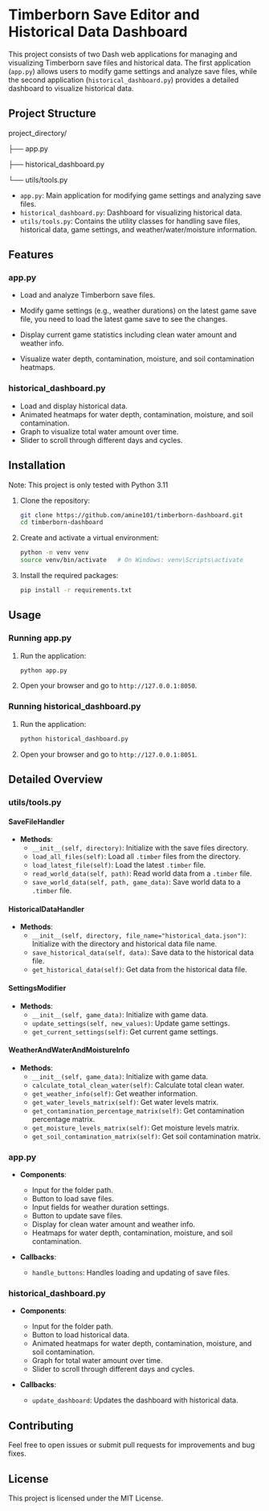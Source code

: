 # Timberborn Save Editor and Historical Data Dashboard

This project consists of two Dash web applications for managing and visualizing Timberborn save files and historical data. The first application (`app.py`) allows users to modify game settings and analyze save files, while the second application (`historical_dashboard.py`) provides a detailed dashboard to visualize historical data.

## Project Structure

project_directory/

├── app.py

├── historical_dashboard.py

└── utils/tools.py


- `app.py`: Main application for modifying game settings and analyzing save files.
- `historical_dashboard.py`: Dashboard for visualizing historical data.
- `utils/tools.py`: Contains the utility classes for handling save files, historical data, game settings, and weather/water/moisture information.


## Features

### app.py

- Load and analyze Timberborn save files.
- Modify game settings (e.g., weather durations) on the latest game save file, you need to load the latest game save to see the changes.

- Display current game statistics including clean water amount and weather info.
- Visualize water depth, contamination, moisture, and soil contamination heatmaps.

### historical_dashboard.py

- Load and display historical data.
- Animated heatmaps for water depth, contamination, moisture, and soil contamination.
- Graph to visualize total water amount over time.
- Slider to scroll through different days and cycles.

## Installation

Note: This project is only tested with Python 3.11 

1. Clone the repository:
    ```bash
    git clone https://github.com/amine101/timberborn-dashboard.git
    cd timberborn-dashboard
    ```

2. Create and activate a virtual environment:
    ```bash
    python -m venv venv
    source venv/bin/activate   # On Windows: venv\Scripts\activate
    ```

3. Install the required packages:
    ```bash
    pip install -r requirements.txt
    ```

## Usage

### Running app.py

1. Run the application:
    ```bash
    python app.py
    ```

2. Open your browser and go to `http://127.0.0.1:8050`.

### Running historical_dashboard.py

1. Run the application:
    ```bash
    python historical_dashboard.py
    ```

2. Open your browser and go to `http://127.0.0.1:8051`.

## Detailed Overview

### utils/tools.py

#### SaveFileHandler

- **Methods**:
  - `__init__(self, directory)`: Initialize with the save files directory.
  - `load_all_files(self)`: Load all `.timber` files from the directory.
  - `load_latest_file(self)`: Load the latest `.timber` file.
  - `read_world_data(self, path)`: Read world data from a `.timber` file.
  - `save_world_data(self, path, game_data)`: Save world data to a `.timber` file.

#### HistoricalDataHandler

- **Methods**:
  - `__init__(self, directory, file_name="historical_data.json")`: Initialize with the directory and historical data file name.
  - `save_historical_data(self, data)`: Save data to the historical data file.
  - `get_historical_data(self)`: Get data from the historical data file.

#### SettingsModifier

- **Methods**:
  - `__init__(self, game_data)`: Initialize with game data.
  - `update_settings(self, new_values)`: Update game settings.
  - `get_current_settings(self)`: Get current game settings.

#### WeatherAndWaterAndMoistureInfo

- **Methods**:
  - `__init__(self, game_data)`: Initialize with game data.
  - `calculate_total_clean_water(self)`: Calculate total clean water.
  - `get_weather_info(self)`: Get weather information.
  - `get_water_levels_matrix(self)`: Get water levels matrix.
  - `get_contamination_percentage_matrix(self)`: Get contamination percentage matrix.
  - `get_moisture_levels_matrix(self)`: Get moisture levels matrix.
  - `get_soil_contamination_matrix(self)`: Get soil contamination matrix.

### app.py

- **Components**:
  - Input for the folder path.
  - Button to load save files.
  - Input fields for weather duration settings.
  - Button to update save files.
  - Display for clean water amount and weather info.
  - Heatmaps for water depth, contamination, moisture, and soil contamination.

- **Callbacks**:
  - `handle_buttons`: Handles loading and updating of save files.

### historical_dashboard.py

- **Components**:
  - Input for the folder path.
  - Button to load historical data.
  - Animated heatmaps for water depth, contamination, moisture, and soil contamination.
  - Graph for total water amount over time.
  - Slider to scroll through different days and cycles.

- **Callbacks**:
  - `update_dashboard`: Updates the dashboard with historical data.

## Contributing

Feel free to open issues or submit pull requests for improvements and bug fixes.

## License

This project is licensed under the MIT License.
